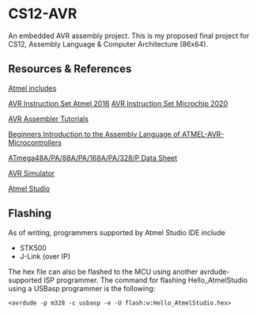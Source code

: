# CS12-AVR
 An embedded AVR assembly project. This is my proposed final project for CS12, Assembly Language & Computer Architecture (86x64).
 
 ## Resources & References 
 
 [Atmel includes](https://github.com/DarkSector/AVR/tree/master/asm/include)
 
 [AVR Instruction Set Atmel 2016](http://ww1.microchip.com/downloads/en/devicedoc/atmel-0856-avr-instruction-set-manual.pdf)
 [AVR Instruction Set Microchip 2020](http://ww1.microchip.com/downloads/en/DeviceDoc/AVR-Instruction-Set-Manual-DS40002198A.pdf)
 
 [AVR Assembler Tutorials](http://www.avr-asm-tutorial.net/avr_en/beginner/index.html)
 
 [Beginners Introduction to the Assembly Language of ATMEL-AVR-Microcontrollers](http://www.avr-asm-download.de/beginner_en.pdf)
 
 [ATmega48A/PA/88A/PA/168A/PA/328/P Data Sheet](http://ww1.microchip.com/downloads/en/DeviceDoc/ATmega48A-PA-88A-PA-168A-PA-328-P-DS-DS40002061B.pdf)
 
 [AVR Simulator](http://atmel-studio-doc.s3-website-us-east-1.amazonaws.com/webhelp/GUID-54E8AE06-C4C4-430C-B316-1C19714D122B-en-US-1/GUID-C73F1111-250E-4106-B5E5-85A512B75E8B.html)
 
 [Atmel Studio](https://ww1.microchip.com/downloads/en/DeviceDoc/Getting-Started-with-Atmel-Studio7.pdf)

 ## Flashing

As of writing, programmers supported by Atmel Studio IDE include
* STK500
* J-Link (over IP)

The hex file can also be flashed to the MCU using another avrdude-supported ISP programmer. The command for flashing Hello_AtmelStudio using a USBasp programmer is the following:

 `<avrdude -p m328 -c usbasp -e -U flash:w:Hello_AtmelStudio.hex>`
 
